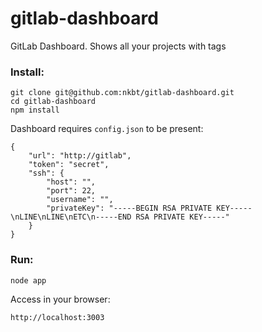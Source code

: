 gitlab-dashboard
================
GitLab Dashboard. Shows all your projects with tags

### Install:

	git clone git@github.com:nkbt/gitlab-dashboard.git
	cd gitlab-dashboard
	npm install

Dashboard requires `config.json` to be present:

	{
		"url": "http://gitlab",
		"token": "secret",
		"ssh": {
			"host": "",
			"port": 22,
			"username": "",
			"privateKey": "-----BEGIN RSA PRIVATE KEY-----\nLINE\nLINE\nETC\n-----END RSA PRIVATE KEY-----"
		}
	}

### Run:

	node app

Access in your browser:

	http://localhost:3003
